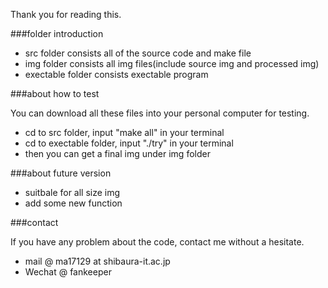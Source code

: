Thank you for reading this.

###folder introduction

- src folder consists all of the source code and make file
- img folder consists all img files(include source img and processed img)
- exectable folder consists exectable program

###about how to test

You can download all these files into your personal computer for testing.

- cd to src folder, input "make all" in your terminal
- cd to exectable folder, input "./try" in your terminal
- then you can get a final img under img folder

###about future version

- suitbale for all size img
- add some new function

###contact

If you have any problem about the code,  contact me without a hesitate.

- mail @ ma17129 at shibaura-it.ac.jp
- Wechat @ fankeeper